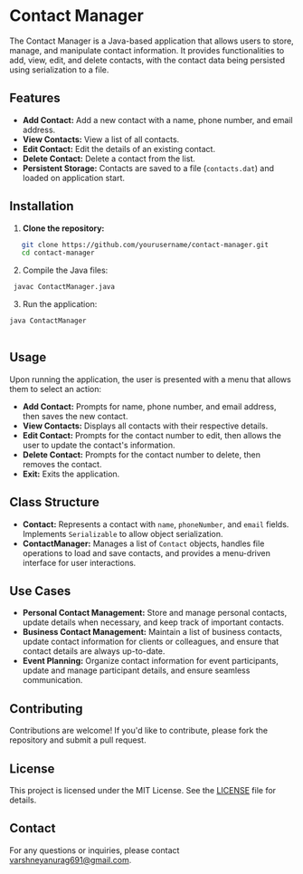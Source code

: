 # Contact Manager

The Contact Manager is a Java-based application that allows users to store, manage, and manipulate contact information. It provides functionalities to add, view, edit, and delete contacts, with the contact data being persisted using serialization to a file.

## Features

- **Add Contact:** Add a new contact with a name, phone number, and email address.
- **View Contacts:** View a list of all contacts.
- **Edit Contact:** Edit the details of an existing contact.
- **Delete Contact:** Delete a contact from the list.
- **Persistent Storage:** Contacts are saved to a file (`contacts.dat`) and loaded on application start.

## Installation

1. **Clone the repository:**
``` bash
   git clone https://github.com/yourusername/contact-manager.git
   cd contact-manager
```
2. Compile the Java files:
```bash
 javac ContactManager.java
```

3. Run the application:
``` bash
java ContactManager
    
```

## Usage

Upon running the application, the user is presented with a menu that allows them to select an action:

- **Add Contact:** Prompts for name, phone number, and email address, then saves the new contact.
- **View Contacts:** Displays all contacts with their respective details.
- **Edit Contact:** Prompts for the contact number to edit, then allows the user to update the contact's information.
- **Delete Contact:** Prompts for the contact number to delete, then removes the contact.
- **Exit:** Exits the application.

## Class Structure

- **Contact:** Represents a contact with `name`, `phoneNumber`, and `email` fields. Implements `Serializable` to allow object serialization.
- **ContactManager:** Manages a list of `Contact` objects, handles file operations to load and save contacts, and provides a menu-driven interface for user interactions.

## Use Cases

- **Personal Contact Management:** Store and manage personal contacts, update details when necessary, and keep track of important contacts.
- **Business Contact Management:** Maintain a list of business contacts, update contact information for clients or colleagues, and ensure that contact details are always up-to-date.
- **Event Planning:** Organize contact information for event participants, update and manage participant details, and ensure seamless communication.

## Contributing

Contributions are welcome! If you'd like to contribute, please fork the repository and submit a pull request.

## License

This project is licensed under the MIT License. See the [LICENSE](LICENSE) file for details.

## Contact

For any questions or inquiries, please contact [varshneyanurag691@gmail.com](mailto:varshneyanurag691@gmail.com).

